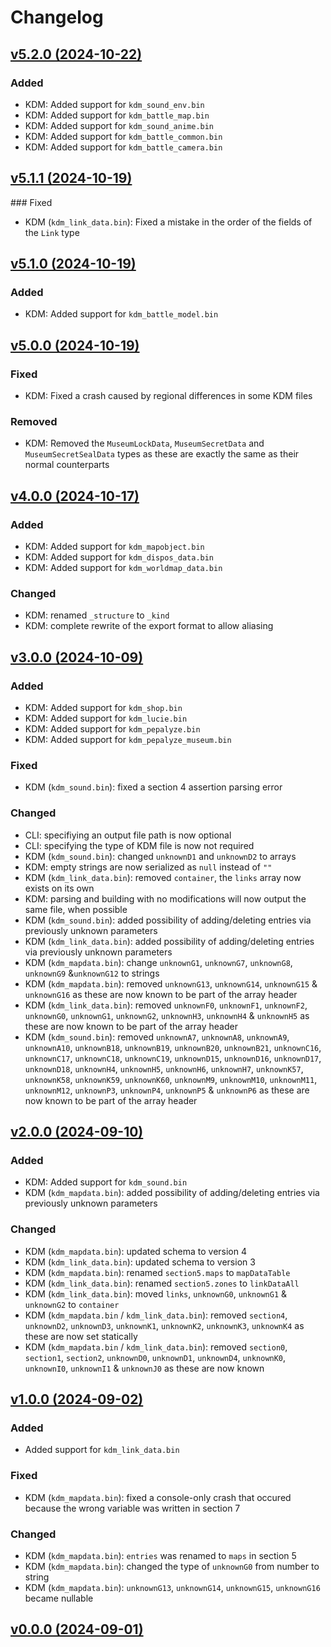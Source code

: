 # Changelog

## [v5.2.0 (2024-10-22)](https//github.com/shiguww/brillante/releases/tag/v5.2.0)

### Added
- KDM: Added support for `kdm_sound_env.bin`
- KDM: Added support for `kdm_battle_map.bin`
- KDM: Added support for `kdm_sound_anime.bin`
- KDM: Added support for `kdm_battle_common.bin`
- KDM: Added support for `kdm_battle_camera.bin`

## [v5.1.1 (2024-10-19)](https//github.com/shiguww/brillante/releases/tag/v5.1.1)

### Fixed
- KDM (`kdm_link_data.bin`): Fixed a mistake in the order of the fields of the `Link` type

## [v5.1.0 (2024-10-19)](https//github.com/shiguww/brillante/releases/tag/v5.1.0)

### Added
- KDM: Added support for `kdm_battle_model.bin`

## [v5.0.0 (2024-10-19)](https//github.com/shiguww/brillante/releases/tag/v4.0.0)

### Fixed
- KDM: Fixed a crash caused by regional differences in some KDM files

### Removed
- KDM: Removed the `MuseumLockData`, `MuseumSecretData` and `MuseumSecretSealData` types as these are exactly the same as their normal counterparts

## [v4.0.0 (2024-10-17)](https//github.com/shiguww/brillante/releases/tag/v4.0.0)

### Added
- KDM: Added support for `kdm_mapobject.bin`
- KDM: Added support for `kdm_dispos_data.bin`
- KDM: Added support for `kdm_worldmap_data.bin`

### Changed
- KDM: renamed `_structure` to `_kind`
- KDM: complete rewrite of the export format to allow aliasing

## [v3.0.0 (2024-10-09)](https//github.com/shiguww/brillante/releases/tag/v3.0.0)

### Added
- KDM: Added support for `kdm_shop.bin`
- KDM: Added support for `kdm_lucie.bin`
- KDM: Added support for `kdm_pepalyze.bin`
- KDM: Added support for `kdm_pepalyze_museum.bin`

### Fixed
- KDM (`kdm_sound.bin`): fixed a section 4 assertion parsing error

### Changed
- CLI: specifiying an output file path is now optional
- CLI: specifying the type of KDM file is now not required
- KDM (`kdm_sound.bin`): changed `unknownD1` and `unknownD2` to arrays
- KDM: empty strings are now serialized as `null` instead of `""`
- KDM (`kdm_link_data.bin`): removed `container`, the `links` array now exists on its own
- KDM: parsing and building with no modifications will now output the same file, when possible
- KDM (`kdm_sound.bin`): added possibility of adding/deleting entries via previously unknown parameters
- KDM (`kdm_link_data.bin`): added possibility of adding/deleting entries via previously unknown parameters
- KDM (`kdm_mapdata.bin`): change `unknownG1`, `unknownG7`, `unknownG8`, `unknownG9` &`unknownG12` to strings
- KDM (`kdm_mapdata.bin`): removed `unknownG13`, `unknownG14`, `unknownG15` & `unknownG16` as these are now known to be part of the array header
- KDM (`kdm_link_data.bin`): removed `unknownF0`, `unknownF1`, `unknownF2`, `unknownG0`, `unknownG1`, `unknownG2`, `unknownH3`, `unknownH4` & `unknownH5` as these are now known to be part of the array header
- KDM (`kdm_sound.bin`): removed `unknownA7`, `unknownA8`, `unknownA9`, `unknownA10`, `unknownB18`, `unknownB19`, `unknownB20`, `unknownB21`, `unknownC16`, `unknownC17`, `unknownC18`, `unknownC19`, `unknownD15`, `unknownD16`, `unknownD17`, `unknownD18`, `unknownH4`, `unknownH5`, `unknownH6`, `unknownH7`, `unknownK57`, `unknownK58`, `unknownK59`, `unknownK60`, `unknownM9`, `unknownM10`, `unknownM11`, `unknownM12`, `unknownP3`, `unknownP4`, `unknownP5` & `unknownP6` as these are now known to be part of the array header

## [v2.0.0 (2024-09-10)](https://github.com/shiguww/brillante/releases/tag/v2.0.0)

### Added
- KDM: Added support for `kdm_sound.bin`
- KDM (`kdm_mapdata.bin`): added possibility of adding/deleting entries via previously unknown parameters

### Changed
- KDM (`kdm_mapdata.bin`): updated schema to version 4
- KDM (`kdm_link_data.bin`): updated schema to version 3
- KDM (`kdm_mapdata.bin`): renamed `section5.maps` to `mapDataTable`
- KDM (`kdm_link_data.bin`): renamed `section5.zones` to `linkDataAll`
- KDM (`kdm_link_data.bin`): moved `links`, `unknownG0`, `unknownG1` & `unknownG2` to `container`
- KDM (`kdm_mapdata.bin` / `kdm_link_data.bin`): removed `section4`, `unknownD2`, `unknownD3`, `unknownK1`, `unknownK2`, `unknownK3`, `unknownK4` as these are now set statically
- KDM (`kdm_mapdata.bin` / `kdm_link_data.bin`): removed `section0`, `section1`, `section2`, `unknownD0`, `unknownD1`, `unknownD4`, `unknownK0`, `unknownI0`, `unknownI1` & `unknownJ0` as these are now known

## [v1.0.0 (2024-09-02)](https://github.com/shiguww/brillante/releases/tag/v1.0.0)

### Added
- Added support for `kdm_link_data.bin`

### Fixed
- KDM (`kdm_mapdata.bin`): fixed a console-only crash that occured because the wrong variable was written in section 7

### Changed
- KDM (`kdm_mapdata.bin`): `entries` was renamed to `maps` in section 5
- KDM (`kdm_mapdata.bin`): changed the type of `unknownG0` from number to string
- KDM (`kdm_mapdata.bin`): `unknownG13`, `unknownG14`, `unknownG15`, `unknownG16` became nullable

## [v0.0.0 (2024-09-01)](https://github.com/shiguww/brillante/releases/tag/v0.0.0)
